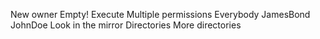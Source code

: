 New owner
Empty!
Execute
Multiple permissions
Everybody
JamesBond
JohnDoe
 Look in the mirror
Directories
More directories
